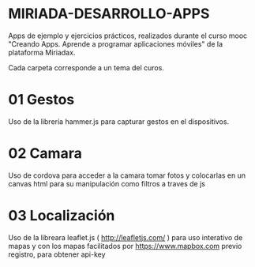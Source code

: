 MIRIADA-DESARROLLO-APPS
=======================

Apps de ejemplo y ejercicios prácticos, realizados durante el curso mooc "Creando Apps. Aprende a programar aplicaciones móviles" de la plataforma Miriadax.

Cada carpeta corresponde a un tema del curos.

01 Gestos
=========
Uso de la librería hammer.js para capturar gestos en el dispositivos.

02 Camara
=========
Uso de cordova para acceder a la camara tomar fotos y colocarlas en un canvas html para su manipulación como filtros a traves de js

03 Localización
===============
Uso de la libreara leaflet.js ( http://leafletjs.com/  ) para uso interativo de mapas y con los mapas
facilitados por https://www.mapbox.com previo registro, para obtener api-key
